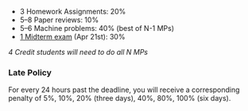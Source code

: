 * 3 Homework Assignments: 20%
* 5–8 Paper reviews: 10%
* 5–6 Machine problems: 40% (best of N-1 MPs)
* [1 Midterm exam](#midterm-exam-information) (Apr 21st): 30%

*4 Credit students will need to do all N MPs*

### Late Policy

For every 24 hours past the deadline, you will receive a corresponding penalty of 5%, 10%, 20% (three days), 40%, 80%, 100% (six days).